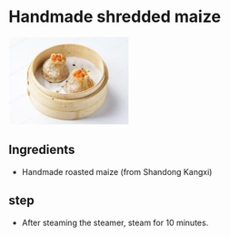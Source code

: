 # Handmade shredded maize

![手工烧麦](/images/手工烧麦.png)

## Ingredients

- Handmade roasted maize (from Shandong Kangxi)

## step

- After steaming the steamer, steam for 10 minutes.

